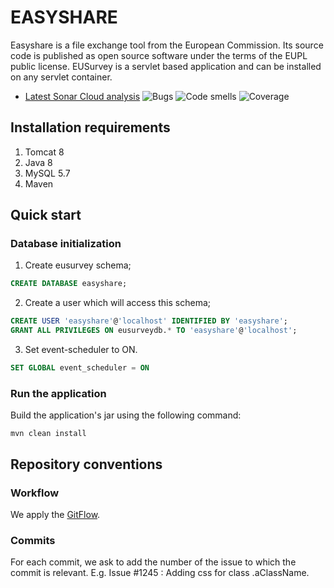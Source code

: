 # EASYSHARE
Easyshare is a file exchange tool from the European Commission. Its source code is published as open source software under the terms of the EUPL public license. EUSurvey is a servlet based application and can be installed on any servlet container.

* [Latest Sonar Cloud analysis](https://sonarcloud.io/dashboard?id=CIRCABC_EasyShare) ![Bugs](https://sonarcloud.io/api/project_badges/measure?project=CIRCABC_EasyShare&metric=bugs) ![Code smells](https://sonarcloud.io/api/project_badges/measure?project=CIRCABC_EasyShare&metric=code_smells) ![Coverage](https://sonarcloud.io/api/project_badges/measure?project=CIRCABC_EasyShare&metric=coverage)

## Installation requirements
1. Tomcat 8
1. Java 8
1. MySQL 5.7
1. Maven

## Quick start

### Database initialization
1. Create eusurvey schema;
``` sql 
CREATE DATABASE easyshare; 
```

2. Create a user which will access this schema;
``` sql 
CREATE USER 'easyshare'@'localhost' IDENTIFIED BY 'easyshare'; 
GRANT ALL PRIVILEGES ON eusurveydb.* TO 'easyshare'@'localhost';
```

3. Set event-scheduler to ON.
``` sql 
SET GLOBAL event_scheduler = ON
```

### Run the application
Build the application's jar using the following command:
``` batch
mvn clean install
```

## Repository conventions
### Workflow
We apply the [GitFlow](https://www.atlassian.com/git/tutorials/comparing-workflows/gitflow-workflow).

### Commits
For each commit, we ask to add the number of the issue to which the commit is relevant. E.g.  Issue #1245 : Adding css for class .aClassName. 